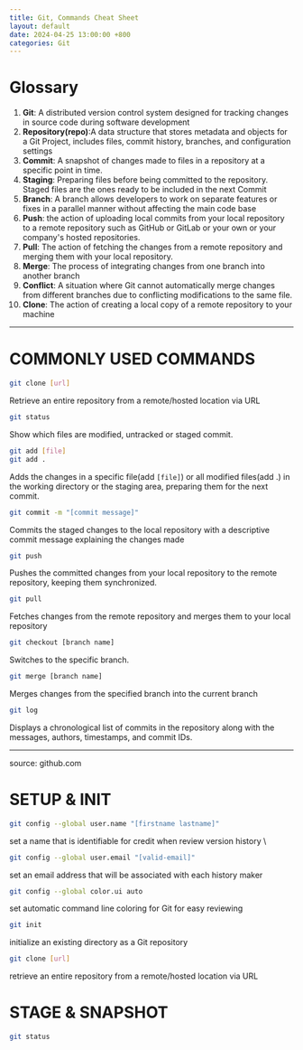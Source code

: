 ```yaml
---
title: Git, Commands Cheat Sheet
layout: default
date: 2024-04-25 13:00:00 +800
categories: Git
---
```


# Glossary 
1. **Git**: A distributed version control system designed for tracking changes in source code during software development
2. **Repository(repo)**:A data structure that stores metadata and objects for a Git Project, includes files, commit history, branches, and configuration settings
3. **Commit**: A snapshot of changes made to files in a repository at a specific point in time. 
4. **Staging**: Preparing files before being committed to the repository. Staged files are the ones ready to be included in the next Commit
5. **Branch**: A branch allows developers to work on separate features or fixes in a parallel manner without affecting the main code base
6. **Push**: the action of uploading local commits from your local repository to a remote repository such as GitHub or GitLab or your own or your company's hosted repositories. 
7. **Pull**: The action of fetching the changes from a remote repository and merging them with your local repository.
8. **Merge**: The process of integrating changes from one branch into another branch
9. **Conflict**: A situation where Git cannot automatically merge changes from different branches due to conflicting modifications to the same file.
10. **Clone**: The action of creating a local copy of a remote repository to your machine



---
# COMMONLY USED COMMANDS
```bash
git clone [url]
```
Retrieve an entire repository from a remote/hosted location via URL

```bash
git status
```
Show which files are modified, untracked or staged commit.

```bash
git add [file] 
git add .
```
Adds the changes in a specific file(add `[file]`) or all modified files(add .) in the working directory or the staging area, preparing them for the next commit.

```bash
git commit -m "[commit message]"
```
Commits the staged changes to the local repository with a descriptive commit message explaining the changes made

```bash
git push
```
Pushes the committed changes from your local repository to the remote repository, keeping them synchronized.

```bash
git pull
```
Fetches changes from the remote repository and merges them to your local repository

```bash
git checkout [branch name]
```
Switches to the specific branch.

```bash
git merge [branch name]
```
Merges changes from the specified branch into the current branch

```bash
git log
```
Displays a chronological list of commits in the repository along with the messages, authors, timestamps, and commit IDs.



---


source: github.com
# SETUP & INIT
```bash
git config --global user.name "[firstname lastname]"
```
set a name that is identifiable for credit when review version history \

```bash
git config --global user.email "[valid-email]"
```
set an email address that will be associated with each history maker

```bash
git config --global color.ui auto
```
set automatic command line coloring for Git for easy reviewing

```bash
git init
```
initialize an existing directory as a Git repository

```bash
git clone [url]
```
retrieve an entire repository from a remote/hosted location via URL

# STAGE & SNAPSHOT
```bash
git status
```